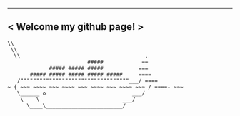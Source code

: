  _________________________
< Welcome my github page! >
 -------------------------
    \\
     \\
      \\                                       .
                             #####            ==
                 ##### ##### #####           ===
           ##### ##### ##### ##### #####     ====
       /""""""""""""""""""""""""""""""""""___/ ====
    ~ { ~~~ ~~~~ ~~~ ~~~~ ~~~ ~~~~ ~~~ ~~~~ ~~~ / ====- ~~~
       \______ o                           ___/
        \    \                          ___/
          \____\________________________/

